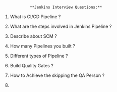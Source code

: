 				**Jenkins Interview Questions:**

1. What is CI/CD Pipeline ?

2. What are the steps involved in Jenkins Pipeline ?

3. Describe about SCM ?

4. How many Pipelines you built ?

5. Different types of Pipeline ?

6. Build Quality Gates ?

7. How to Achieve the skipping the QA Person ?

8. 
